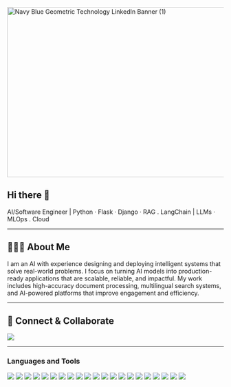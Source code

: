 <img width="1584" height="396" alt="Navy Blue Geometric Technology LinkedIn Banner (1)" src="https://github.com/user-attachments/assets/f7b808e9-cea3-4381-a176-f10c5e5558d5" />

## Hi there 👋

AI/Software Engineer | Python · Flask · Django · RAG . LangChain | LLMs · MLOps . Cloud

---

## 👩🏻‍💻 About Me

I am an AI with experience designing and deploying intelligent systems that solve real-world problems. I focus on turning AI models into production-ready applications that are scalable, reliable, and impactful. My work includes high-accuracy document processing, multilingual search systems, and AI-powered platforms that improve engagement and efficiency.

<!-- 
---

## 🚀 Currently Building

-->
---

## 🌟 Connect & Collaborate

<!-- <a href="https://jasminepvo.com" target="_blank"><img src="https://img.shields.io/static/v1?&style=flat&logo=react&logoColor=AD9D90&labelColor=white&label=&message=PORTFOLIO&color=AD9D90"/></a> -->
<!-- <a href="https://youtube.com/@jasminepvo" target="_blank"><img src="https://img.shields.io/static/v1?&style=flat&logo=youtube&logoColor=AD9D90&labelColor=white&label=&message=YOUTUBE&color=AD9D90"/></a> -->
<a href="https://www.linkedin.com/in/nada-dev" target="_blank"><img src="https://img.shields.io/static/v1?&style=flat&logo=linkedin&logoColor=AD9D90&labelColor=white&label=&message=LINKEDIN&color=543c92"/></a>

---

### Languages and Tools

<a href="https://docs.python.org/3/" target="_blank"><img src="https://img.shields.io/static/v1?&style=flat&logo=python&logoColor=white&labelColor=543c92&label=&message=PYTHON&color=543c92"/></a>
<a href="https://www.tensorflow.org/" target="_blank"><img src="https://img.shields.io/static/v1?&style=flat&logo=tensorflow&logoColor=white&labelColor=543c92&label=&message=TENSORFLOW&color=543c92"/></a>
<a href="https://python.langchain.com/" target="_blank"><img src="https://img.shields.io/static/v1?&style=flat&logo=langchain&logoColor=white&labelColor=543c92&label=&message=LANGCHAIN&color=543c92"/></a>
<a href="https://huggingface.co/docs/transformers/index" target="_blank"><img src="https://img.shields.io/static/v1?&style=flat&logo=huggingface&logoColor=white&labelColor=543c92&label=&message=LLMS&color=543c92"/></a>
<a href="https://pytorch.org/" target="_blank"><img src="https://img.shields.io/static/v1?&style=flat&logo=pytorch&logoColor=white&labelColor=543c92&label=&message=DEEP-LEARNING&color=543c92"/></a>
<a href="https://opencv.org/" target="_blank"><img src="https://img.shields.io/static/v1?&style=flat&logo=opencv&logoColor=white&labelColor=543c92&label=&message=COMPUTER-VISION&color=543c92"/></a>
<a href="https://pandas.pydata.org/docs/" target="_blank"><img src="https://img.shields.io/static/v1?&style=flat&logo=pandas&logoColor=white&labelColor=543c92&label=&message=PANDAS&color=543c92"/></a>
<a href="https://numpy.org/doc/" target="_blank"><img src="https://img.shields.io/static/v1?&style=flat&logo=numpy&logoColor=white&labelColor=543c92&label=&message=NUMPY&color=543c92"/></a>
<a href="https://flask.palletsprojects.com/" target="_blank"><img src="https://img.shields.io/static/v1?&style=flat&logo=flask&logoColor=white&labelColor=543c92&label=&message=FLASK&color=543c92"/></a>
<a href="https://docs.djangoproject.com/" target="_blank"><img src="https://img.shields.io/static/v1?&style=flat&logo=django&logoColor=white&labelColor=543c92&label=&message=DJANGO&color=543c92"/></a>
<a href="https://docs.docker.com/" target="_blank"><img src="https://img.shields.io/static/v1?&style=flat&logo=docker&logoColor=white&labelColor=543c92&label=&message=DOCKER&color=543c92"/></a>
<a href="https://docs.aws.amazon.com/" target="_blank"><img src="https://img.shields.io/static/v1?&style=flat&logo=amazonaws&logoColor=white&labelColor=543c92&label=&message=AWS&color=543c92"/></a>
<a href="https://learn.microsoft.com/en-us/azure/" target="_blank"><img src="https://img.shields.io/static/v1?&style=flat&logo=microsoftazure&logoColor=white&labelColor=543c92&label=&message=AZURE&color=543c92"/></a>
<a href="https://docs.github.com/en/actions" target="_blank"><img src="https://img.shields.io/static/v1?&style=flat&logo=githubactions&logoColor=white&labelColor=543c92&label=&message=CI/CD&color=543c92"/></a>
<a href="https://git-scm.com/doc" target="_blank"><img src="https://img.shields.io/static/v1?&style=flat&logo=git&logoColor=white&labelColor=543c92&label=&message=GIT&color=543c92"/></a>
<a href="https://ubuntu.com/tutorials/command-line-for-beginners" target="_blank"><img src="https://img.shields.io/static/v1?&style=flat&logo=linux&logoColor=white&labelColor=543c92&label=&message=LINUX&color=543c92"/></a>
<a href="https://platform.openai.com/docs/" target="_blank"><img src="https://img.shields.io/static/v1?&style=flat&logo=openai&logoColor=white&labelColor=543c92&label=&message=OPENAI-API&color=543c92"/></a>
<a href="https://ai.google.dev/" target="_blank"><img src="https://img.shields.io/static/v1?&style=flat&logo=google-gemini&logoColor=white&labelColor=543c92&label=&message=GEMINI-API&color=543c92"/></a>
<a href="https://developer.mozilla.org/en-US/docs/Web/JavaScript" target="_blank"><img src="https://img.shields.io/static/v1?&style=flat&logo=javascript&logoColor=white&labelColor=543c92&label=&message=JAVASCRIPT&color=543c92"/></a>
<a href="https://developer.mozilla.org/en-US/docs/Web/HTML" target="_blank"><img src="https://img.shields.io/static/v1?&style=flat&logo=HTML5&logoColor=white&labelColor=543c92&label=&message=HTML&color=543c92"/></a>
<a href="https://developer.mozilla.org/en-US/docs/Web/CSS" target="_blank"><img src="https://img.shields.io/static/v1?&style=flat&logo=CSS3&logoColor=white&labelColor=543c92&label=&message=CSS&color=543c92"/></a>
